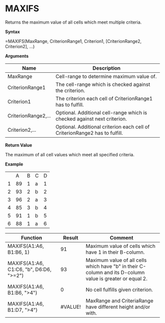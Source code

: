 # MAXIFS

Returns the maximum value of all cells which meet multiple criteria.

**Syntax**

=MAXIFS(MaxRange, CriterionRange1, Criterion1, \[CriterionRange2,
Criterion2\], ...)

**Arguments**

| Name                | Description                                                                 |
|---------------------|-----------------------------------------------------------------------------|
| MaxRange            | Cell-range to determine maximum value of.                                   |
| CriterionRange1     | The cell-range which is checked against the criterion.                      |
| Criterion1          | The criterion each cell of CriterionRange1 has to fulfill.                  |
| CriterionRange2,... | Optional. Additional cell-range which is checked against next criterion.    |
| Criterion2,...      | Optional. Additional criterion each cell of CriterionRange2 has to fulfill. |

**Return Value**

The maximum of all cell values which meet all specified criteria.

**Example**

|     |     |     |     |     |
|-----|-----|-----|-----|-----|
|     | A   | B   | C   | D   |
| 1   | 89  | 1   | a   | 1   |
| 2   | 93  | 2   | b   | 2   |
| 3   | 96  | 2   | a   | 3   |
| 4   | 85  | 3   | b   | 4   |
| 5   | 91  | 1   | b   | 5   |
| 6   | 88  | 1   | a   | 6   |

| Function                                                                                                                                                                           | Result                            | Comment                                                                                                   |
|------------------------------------------------------------------------------------------------------------------------------------------------------------------------------------|-----------------------------------|-----------------------------------------------------------------------------------------------------------|
| MAXIFS(<span class="blue">A1:A6</span>, <span class="orange">B1:B6</span>, <span class="green">1</span>)                                                                           | 91                                | Maximum value of cells which have 1 in their B-column.                                                    |
| MAXIFS(<span class="blue">A1:A6</span>, <span class="orange">C1:C6</span>, <span class="green">"b"</span>, <span class="orange">D6:D6</span>, <span class="green">"&gt;=2"</span>) | 93                                | Maximum value of all cells which have "b" in their C-column and its D-column value is greater or equal 2. |
| MAXIFS(<span class="blue">A1:A6</span>, <span class="orange">B1:B6</span>, <span class="green">"&gt;4"</span>)                                                                     | 0                                 | No cell fulfills given criterion.                                                                         |
| MAXIFS(<span class="blue">A1:A6</span>, <span class="orange">B1:D7</span>, <span class="green">"&gt;4"</span>)                                                                     | <span class="red">\#VALUE!</span> | MaxRange and CriteriaRange have different height and/or with.                                             |
